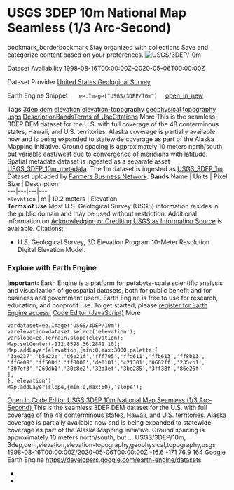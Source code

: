  
#  USGS 3DEP 10m National Map Seamless (1/3 Arc-Second) 
bookmark_borderbookmark Stay organized with collections  Save and categorize content based on your preferences.
![USGS/3DEP/10m](https://developers.google.com/earth-engine/datasets/images/USGS/USGS_3DEP_10m_sample.png) 

Dataset Availability
    1998-08-16T00:00:00Z–2020-05-06T00:00:00Z 

Dataset Provider
     [ United States Geological Survey ](https://www.usgs.gov/core-science-systems/ngp/3dep/about-3dep-products-services) 

Earth Engine Snippet
     `    ee.Image("USGS/3DEP/10m")   ` [ open_in_new ](https://code.earthengine.google.com/?scriptPath=Examples:Datasets/USGS/USGS_3DEP_10m) 

Tags
     [3dep](https://developers.google.com/earth-engine/datasets/tags/3dep) [dem](https://developers.google.com/earth-engine/datasets/tags/dem) [elevation](https://developers.google.com/earth-engine/datasets/tags/elevation) [elevation-topography](https://developers.google.com/earth-engine/datasets/tags/elevation-topography) [geophysical](https://developers.google.com/earth-engine/datasets/tags/geophysical) [topography](https://developers.google.com/earth-engine/datasets/tags/topography) [usgs](https://developers.google.com/earth-engine/datasets/tags/usgs)
[Description](https://developers.google.com/earth-engine/datasets/catalog/USGS_3DEP_10m#description)[Bands](https://developers.google.com/earth-engine/datasets/catalog/USGS_3DEP_10m#bands)[Terms of Use](https://developers.google.com/earth-engine/datasets/catalog/USGS_3DEP_10m#terms-of-use)[Citations](https://developers.google.com/earth-engine/datasets/catalog/USGS_3DEP_10m#citations) More
This is the seamless 3DEP DEM dataset for the U.S. with full coverage of the 48 conterminous states, Hawaii, and U.S. territories. Alaska coverage is partially available now and is being expanded to statewide coverage as part of the Alaska Mapping Initiative. Ground spacing is approximately 10 meters north/south, but variable east/west due to convergence of meridians with latitude.
Spatial metadata dataset is ingested as a separate asset [USGS_3DEP_10m_metadata](https://developers.google.com/earth-engine/datasets/catalog/USGS_3DEP_10m_metadata).
The 1m dataset is ingested as [USGS_3DEP_1m](https://developers.google.com/earth-engine/datasets/catalog/USGS_3DEP_1m).
Dataset uploaded by [Farmers Business Network](https://fbn.com).
**Bands**
Name | Units | Pixel Size | Description  
---|---|---|---  
`elevation` | m |  10.2 meters  | Elevation  
**Terms of Use**
Most U.S. Geological Survey (USGS) information resides in the public domain and may be used without restriction. Additional information on [Acknowledging or Crediting USGS as Information Source](https://www.usgs.gov/information-policies-and-instructions/crediting-usgs) is available.
Citations:
  * U.S. Geological Survey, 3D Elevation Program 10-Meter Resolution Digital Elevation Model.


### Explore with Earth Engine
**Important:** Earth Engine is a platform for petabyte-scale scientific analysis and visualization of geospatial datasets, both for public benefit and for business and government users. Earth Engine is free to use for research, education, and nonprofit use. To get started, please [register for Earth Engine access.](https://console.cloud.google.com/earth-engine)
[Code Editor (JavaScript)](https://developers.google.com/earth-engine/datasets/catalog/USGS_3DEP_10m#code-editor-javascript-sample) More
```
vardataset=ee.Image('USGS/3DEP/10m')
varelevation=dataset.select('elevation');
varslope=ee.Terrain.slope(elevation);
Map.setCenter(-112.8598,36.2841,10);
Map.addLayer(elevation,{min:0,max:3000,palette:[
'3ae237','b5e22e','d6e21f','fff705','ffd611','ffb613','ff8b13',
'ff6e08','ff500d','ff0000','de0101','c21301','0602ff','235cb1',
'307ef3','269db1','30c8e2','32d3ef','3be285','3ff38f','86e26f'
],
},'elevation');
Map.addLayer(slope,{min:0,max:60},'slope');
```
[ Open in Code Editor ](https://code.earthengine.google.com/?scriptPath=Examples:Datasets/USGS/USGS_3DEP_10m)
[ USGS 3DEP 10m National Map Seamless (1/3 Arc-Second) ](https://developers.google.com/earth-engine/datasets/catalog/USGS_3DEP_10m)
This is the seamless 3DEP DEM dataset for the U.S. with full coverage of the 48 conterminous states, Hawaii, and U.S. territories. Alaska coverage is partially available now and is being expanded to statewide coverage as part of the Alaska Mapping Initiative. Ground spacing is approximately 10 meters north/south, but …
USGS/3DEP/10m, 3dep,dem,elevation,elevation-topography,geophysical,topography,usgs 
1998-08-16T00:00:00Z/2020-05-06T00:00:00Z
-16.6 -171 76.9 164 
Google Earth Engine
https://developers.google.com/earth-engine/datasets
  * [ ](https://doi.org/https://www.usgs.gov/core-science-systems/ngp/3dep/about-3dep-products-services)
  * [ ](https://doi.org/https://developers.google.com/earth-engine/datasets/catalog/USGS_3DEP_10m)


